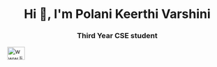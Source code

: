 <h1 align="center">Hi 👋, I'm Polani Keerthi Varshini</h1>
<h3 align="center">Third Year CSE student</h3>

<p align="left">
<a href="https://linkedin.com/in/www.linkedin.com/in/polani-keerthi" target="blank"><img align="center" src="https://raw.githubusercontent.com/rahuldkjain/github-profile-readme-generator/master/src/images/icons/Social/linked-in-alt.svg" alt="www.linkedin.com/in/polani-keerthi" height="30" width="40" /></a>
</p>



